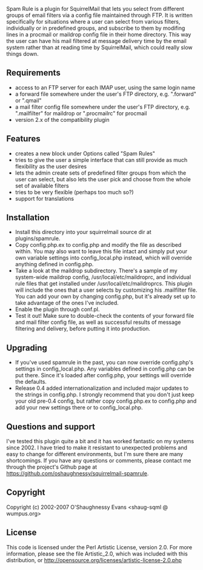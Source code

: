 Spam Rule is a plugin for SquirrelMail that lets you select from different
groups of email filters via a config file maintained through FTP.  It is
written specifically for situations where a user can select from various
filters, individually or in predefined groups, and subscribe to them by
modifing lines in a procmail or maildrop config file in their home
directory.  This way the user can have his mail filtered at message delivery
time by the email system rather than at reading time by SquirrelMail, which
could really slow things down.


## Requirements

- access to an FTP server for each IMAP user, using the same login name
- a forward file somewhere under the user's FTP directory,
  e.g. ".forward" or ".qmail"
- a mail filter config file somewhere under the user's FTP directory,
  e.g. ".mailfilter" for maildrop or ".procmailrc" for procmail
- version 2.x of the compatibility plugin


## Features

- creates a new block under Options called "Spam Rules"
- tries to give the user a simple interface that can still provide as much
  flexibility as the user desires
- lets the admin create sets of predefined filter groups from which the
  user can select, but also lets the user pick and choose from the whole
  set of available filters
- tries to be very flexible (perhaps too much so?)
- support for translations


## Installation

- Install this directory into your squirrelmail source dir at
  plugins/spamrule.
- Copy config.php.ex to config.php and modify the file as described within.
  You may also want to leave this file intact and simply put your own
  variable settings into config_local.php instead, which will override
  anything defined in config.php.
- Take a look at the maildrop subdirectory.  There's a sample of my
  system-wide maildrop config, /usr/local/etc/maildroprc, and individual
  rule files that get installed under /usr/local/etc/maildroprcs.  This
  plugin will include the ones that a user selects by customizing his
  .mailfilter file.  You can add your own by changing config.php, but
  it's already set up to take advantage of the ones I've included.
- Enable the plugin through conf.pl.
- Test it out!  Make sure to double-check the contents of your forward file
  and mail filter config file, as well as successful results of message
  filtering and delivery, before putting it into production.


## Upgrading

- If you've used spamrule in the past, you can now override config.php's
  settings in config_local.php.  Any variables defined in config.php
  can be put there.  Since it's loaded after config.php, your settings
  will override the defaults.
- Release 0.4 added internationalization and included major updates to
  the strings in config.php.  I strongly recommend that you don't just
  keep your old pre-0.4 config, but rather copy config.php.ex to
  config.php and add your new settings there or to config_local.php.


## Questions and support

I've tested this plugin quite a bit and it has worked fantastic on my
systems since 2002.  I have tried to make it resistant to unexpected
problems and easy to change for different environments, but I'm sure
there are many shortcomings.  If you have any questions or comments,
please contact me through the project's Github page at
https://github.com/oshaughnessy/squirrelmail-spamrule.


## Copyright

Copyright (c) 2002-2007 O'Shaughnessy Evans <shaug-sqml @ wumpus.org>


## License

This code is licensed under the Perl Artistic License, version 2.0.  For
more information, please see the file Artistic_2.0, which was included with
this distribution, or http://opensource.org/licenses/artistic-license-2.0.php
